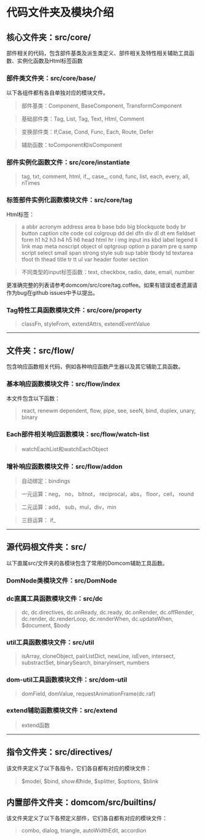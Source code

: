 # 代码文件夹及模块介绍

## 核心文件夹：src/core/
  部件相关的代码，包含部件基类及派生类定义、部件相关及特性相关辅助工具函数、实例化函数及Html标签函数

### 部件类文件夹：src/core/base/

  以下各组件都有各自单独对应的模块文件。

  > 部件基类：Component, BaseComponent, TransformComponent

  > 基础部件类：Tag, List, Tag, Text, Html, Comment
  
  > 变换部件类：If,Case, Cond, Func, Each, Route, Defer
 
  > 辅助函数：toComponent和isComponent

### 部件实例化函数文件：src/core/instantiate
 > tag, txt, comment, html, if_, case_, cond, func, list, each, every, all, nTimes

### 标签部件实例化函数模块文件：src/core/tag
 Html标签：
 
 > a abbr acronym address area b base bdo big blockquote body br button caption cite code col colgroup dd del dfn div dl dt em fieldset form h1 h2 h3 h4 h5 h6 head html hr i img input ins kbd label legend li link map meta noscript object ol optgroup option p param pre q samp script select small span strong style sub sup table tbody td textarea tfoot th thead title tr tt ul var header footer section

  > 不同类型的input标签函数：text, checkbox, radio, date, email, number

  更准确完整的列表请参考domcom/src/core/tag.coffee。如果有错误或者遗漏请作为bug在github issues中予以提出。

### Tag特性工具函数模块文件：src/core/property

  > classFn, styleFrom, extendAttrs, extendEventValue

*********************************************************************************************

## 文件夹：src/flow/

  包含响应函数相关代码，例如各种响应函数产生器以及其它辅助工具函数。


### 基本响应函数模块文件：src/flow/index
  本文件包含以下函数：

  > react, renewm dependent, flow, pipe, see, seeN, bind, duplex, unary, binary

### Each部件相关响应函数模块：src/flow/watch-list

  > watchEachList和watchEachObject

### 增补响应函数模块文件：src/flow/addon

  > 自动绑定：bindings
  
  > 一元运算：neg， no， bitnot， reciprocal，abs， floor，ceil， round
  
  > 二元运算：add， sub，mul，div，min
  
  > 三目运算： if_

*********************************************************************************

## 源代码根文件夹：src/

  以下直属src/文件夹的各模块包含了常用的Domcom辅助工具函数。

### DomNode类模块文件：src/DomNode

### dc直属工具函数模块文件：src/dc

  > dc, dc.directives, dc.onReady, dc.ready, dc.onRender, dc.offRender, dc.render, dc.renderLoop, dc.renderWhen, dc.updateWhen, $document, $body

### util工具函数模块文件：src/util

  > isArray, cloneObject, pairListDict, newLine, isEven, intersect, substractSet, binarySearch, binaryInsert, numbers

### dom-util工具函数模块文件：src/dom-util

  > domField, domValue, requestAnimationFrame(dc.raf)

### extend辅助函数模块文件：src/extend

  > extend函数

****************************************************************

## 指令文件夹：src/directives/

  该文件夹定义了以下各指令，它们各自都有对应的模块文件：

  > $model, $bind, $show和$hide, $splitter, $options, $blink

## 内置部件文件夹：domcom/src/builtins/

  该文件夹定义了以下各预定义部件，它们各自都有对应的模块文件：

  > combo, dialog, triangle, autoWidthEdit, accordion
